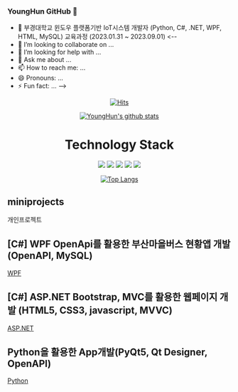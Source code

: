 ### YoungHun GitHub 👋

- 🌱 부경대학교 윈도우 플랫폼기반 IoT시스템 개발자 (Python, C#, .NET, WPF, HTML, MySQL) 교육과정 (2023.01.31 ~ 2023.09.01)
<--
- 👯 I’m looking to collaborate on ...
- 🤔 I’m looking for help with ...
- 💬 Ask me about ...
- 📫 How to reach me: ...
- 😄 Pronouns: ...
- ⚡ Fun fact: ...
-->
<div align=center>
	
 [![Hits](https://hits.seeyoufarm.com/api/count/incr/badge.svg?url=https%3A%2F%2Fgithub.com%2Fzzsza)](https://hits.seeyoufarm.com) 

  [![YoungHun's github stats](https://github-readme-stats.vercel.app/api?username=YoungHunPark0)](https://github.com/YoungHunPark0/github-readme-stats)
</div>
<div align=center>
	<h1>Technology Stack</h1>
<img src="https://img.shields.io/badge/Cshap-007396?style=for-the-badge&logo=Cshap&logoColor=white">

<img src="https://img.shields.io/badge/html5-E34F26?style=for-the-badge&logo=html5&logoColor=white">

<img src="https://img.shields.io/badge/css3-1572B6?style=for-the-badge&logo=css3&logoColor=white">

<img src="https://img.shields.io/badge/Python-6DB33F?style=for-the-badge&logo=Python&logoColor=white">

<img src="https://img.shields.io/badge/MySQL-4479A1?style=for-the-badge&logo=MySQL&logoColor=white">

[![Top Langs](https://github-readme-stats.vercel.app/api/top-langs/?username=YoungHunPark0)](https://github.com/YoungHunPark0/github-readme-stats)
</div>

## miniprojects
개인프로젝트

## [C#] WPF OpenApi를 활용한 부산마을버스 현황앱 개발 (OpenAPI, MySQL)
[WPF](https://github.com/YoungHunPark0/pknu-wpf-2023)

## [C#] ASP.NET Bootstrap, MVC를 활용한 웹페이지 개발 (HTML5, CSS3, javascript, MVVC)
[ASP.NET](https://github.com/YoungHunPark0/pknu_aspnet_2023)

## Python을 활용한 App개발(PyQt5, Qt Designer, OpenAPI)
[Python](https://github.com/YoungHunPark0/studyPython2023)


